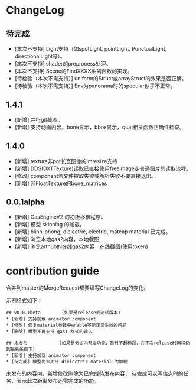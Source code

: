 # ChangeLog

## 待完成
* [本次不支持] Light支持（如spotLight, pointLight, PunctualLight, directionalLight等）。
* [本次不支持] shader的preprocess处理。
* [本次不支持] Scene的FindXXXX系列函数的实现。
* [待检验（本次不需支持）] uniform的Struct或arrayStruct的效果是否正确。
* [待检验（本次不需支持）] Env为panorama时的specular似乎不正常。

## 1.4.1
* [新增] 并行gif截图。
* [新增] 支持动画内容，bone显示，bbox显示，quat相关函数正确性检查。

## 1.4.0
* [新增] texture非pot长宽图像的imresize支持
* [新增] DDS(DXTTexture)读取已直接使用freeimage走普通图片的读取流程。
* [修改] component若文件拉取失败或解析失败不要直接退出。
* [新增] 非FloatTexture的bone_matrices

## 0.0.1alpha
* [新增] GasEngineV2 的初版移植程序。
* [新增] 模型 skinning 的加载。
* [新增] blinn-phong, dielectric, electric, matcap material 已完成。
* [新增] 浏览本地gas2内容，本地截图
* [新增] 浏览arthub的在线gas2内容，在线截图(使用token)

# contribution guide

合并到master的MergeRequest都要填写ChangeLog的变化。

示例格式如下：

```
## v0.0.1beta        (如果是release或测试版本)
* [新增] 支持加载 animator component 
* [修改] 修复material参数中enable不能正常生效的问题
* [删除] 模型不再支持 gas1 格式的输入

## 未发布            (如果是分支内开发功能，暂时不起标题，在下次release时再移动到最新条目下)
* [新增] 支持加载 animator component 
* [待完成] 模型尚未支持 dielectric material 的加载
```

未发布的内容内，新增修改删除为已完成待发布内容，
待完成可以写估点时的任务，表示此次距离发布还需完成的功能。